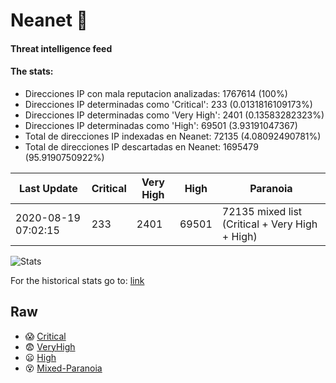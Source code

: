 # Neanet :hocho:
#### Threat intelligence feed
#### The stats:

- Direcciones IP con mala reputacion analizadas: 1767614 (100%)
- Direcciones IP determinadas como 'Critical':  233 (0.0131816109173%)
- Direcciones IP determinadas como 'Very High':  2401 (0.13583282323%)
- Direcciones IP determinadas como 'High':  69501 (3.93191047367)
- Total de direcciones IP indexadas en Neanet:  72135 (4.08092490781%)
- Total de direcciones IP descartadas en Neanet:  1695479 (95.9190750922%)

| Last Update | Critical | Very High | High | Paranoia |
| --- | --- | --- | --- | --- |
| 2020-08-19 07:02:15 | 233 | 2401 | 69501 | 72135 mixed list (Critical + Very High + High)|

![Stats](https://docs.google.com/spreadsheets/d/e/2PACX-1vSnaNMIXVabIpDJjufMlzH7poXnshF3mgd8Is1g9ytUEzVsP5my4Trn8f-xkoLLQ38xpL3HtmUexLo6/pubchart?oid=501124687&format=image)

For the historical stats go to: [link](/stats.csv)
## Raw
- :scream: [Critical](https://raw.githubusercontent.com/JavaGarcia/Neanet/master/blacklists/neanet_critical.txt)
- :fearful: [VeryHigh](https://raw.githubusercontent.com/JavaGarcia/Neanet/master/blacklists/neanet_veryHigh.txtt)
- :frowning: [High](https://raw.githubusercontent.com/JavaGarcia/Neanet/master/blacklists/neanet_high.txt)
- :dizzy_face: [Mixed-Paranoia](https://raw.githubusercontent.com/JavaGarcia/Neanet/master/blacklists/neanet_all.txt)

































































































































































































































































































